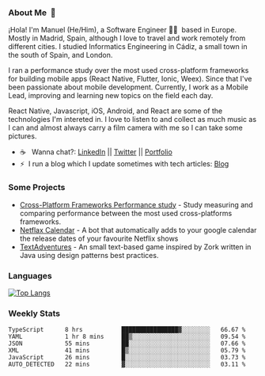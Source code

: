 ### About Me &nbsp;🐢

¡Hola! I'm Manuel (He/Him), a Software Engineer 👨‍💻 &nbsp;based in Europe. Mostly in Madrid, Spain, although I love to travel and work remotely from different cities. I studied Informatics Engineering in Cádiz, a small town in the south of Spain, and London. 

I ran a performance study over the most used cross-platform frameworks for building mobile apps (React Native, Flutter, Ionic, Weex). Since that I've been passionate about mobile development. Currently, I work as a Mobile Lead, improving and learning new topics on the field each day.

React Native, Javascript, iOS, Android, and React are some of the technologies I'm intereted in. I love to listen to and collect as much music as I can and almost always carry a film camera with me so I can take some pictures.

- ☕️ &nbsp; Wanna chat?: [LinkedIn](https://www.linkedin.com/in/manuelrdsg) || [Twitter](https://twitter.com/manuelrdsg) || [Portfolio](https://me.manuelrdsg.com)
- ⚡️&nbsp; I run a blog which I update sometimes with tech articles: [Blog](https://manuelrdsg.com)

### Some Projects

- [Cross-Platform Frameworks Performance study](https://rodin.uca.es/handle/10498/20951) - Study measuring and comparing performance between the most used cross-platforms frameworks.
- [Netflax Calendar](https://github.com/manuelrdsg/NetflaxCalendar) - A bot that automatically adds to your google calendar the release dates of your favourite Netflix shows
- [TextAdventures](https://github.com/manuelrdsg/TextAdventures) - An small text-based game inspired by Zork written in Java using design patterns best practices.

### Languages

[![Top Langs](https://github-readme-stats.vercel.app/api/top-langs/?username=manuelrdsg&layout=compact&langs_count=9&hide=html)](https://github.com/manuelrdsg)

### Weekly Stats

<!--START_SECTION:waka-->

```text
TypeScript      8 hrs           ████████████████▓░░░░░░░░   66.67 %
YAML            1 hr 8 mins     ██▒░░░░░░░░░░░░░░░░░░░░░░   09.54 %
JSON            55 mins         ██░░░░░░░░░░░░░░░░░░░░░░░   07.66 %
XML             41 mins         █▒░░░░░░░░░░░░░░░░░░░░░░░   05.79 %
JavaScript      26 mins         █░░░░░░░░░░░░░░░░░░░░░░░░   03.73 %
AUTO_DETECTED   22 mins         ▓░░░░░░░░░░░░░░░░░░░░░░░░   03.11 %
```

<!--END_SECTION:waka-->

